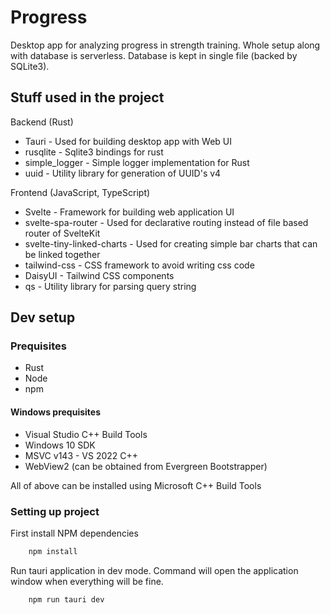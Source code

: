 # Progress

Desktop app for analyzing progress in strength training. Whole setup along with database is serverless. Database is kept in single file (backed by SQLite3).

## Stuff used in the project

Backend (Rust)
- Tauri - Used for building desktop app with Web UI
- rusqlite - Sqlite3 bindings for rust
- simple_logger - Simple logger implementation for Rust
- uuid - Utility library for generation of UUID's v4

Frontend (JavaScript, TypeScript)
- Svelte - Framework for building web application UI
- svelte-spa-router - Used for declarative routing instead of file based router of SvelteKit
- svelte-tiny-linked-charts - Used for creating simple bar charts that can be linked together
- tailwind-css - CSS framework to avoid writing css code
- DaisyUI - Tailwind CSS components
- qs - Utility library for parsing query string

## Dev setup

### Prequisites

- Rust
- Node
- npm

#### Windows prequisites

- Visual Studio C++ Build Tools
- Windows 10 SDK
- MSVC v143 - VS 2022 C++
- WebView2 (can be obtained from Evergreen Bootstrapper)

All of above can be installed using Microsoft C++ Build Tools

### Setting up project

First install NPM dependencies

```bash
    npm install
```

Run tauri application in dev mode. Command will open the application window when everything will be fine.

```
    npm run tauri dev
```